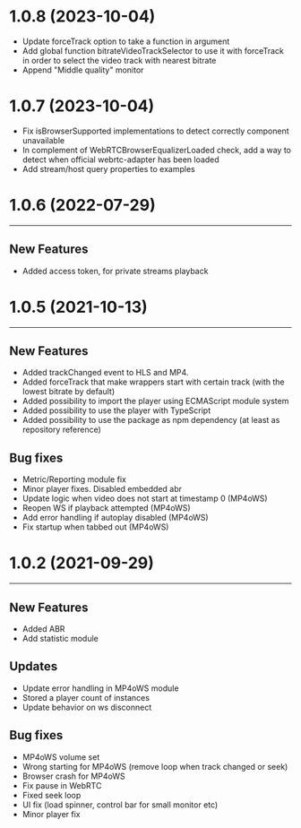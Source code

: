 # 1.0.8  (2023-10-04)
- Update forceTrack option to take a function in argument
- Add global function bitrateVideoTrackSelector to use it with forceTrack in order to select the video track with nearest bitrate
- Append "Middle quality" monitor

# 1.0.7  (2023-10-04)
- Fix isBrowserSupported implementations to detect correctly component unavailable
- In complement of WebRTCBrowserEqualizerLoaded check, add a way to detect when official webrtc-adapter has been loaded
- Add stream/host query properties to examples

# 1.0.6  (2022-07-29)

---
## New Features
- Added access token, for private streams playback

# 1.0.5 (2021-10-13)

---
## New Features
- Added trackChanged event to HLS and MP4.
- Added forceTrack that make wrappers start with certain track (with the lowest bitrate by default)
- Added possibility to import the player using ECMAScript module system
- Added possibility to use the player with TypeScript
- Added possibility to use the package as npm dependency (at least as repository reference)

## Bug fixes
- Metric/Reporting module fix
- Minor player fixes. Disabled embedded abr
- Update logic when video does not start at timestamp 0 (MP4oWS)
- Reopen WS if playback attempted (MP4oWS)
- Add error handling if autoplay disabled (MP4oWS)
- Fix startup when tabbed out (MP4oWS)
 
# 1.0.2 (2021-09-29)

---
## New Features
- Added ABR
- Add statistic module

## Updates
- Update error handling in MP4oWS module
- Stored a player count of instances
- Update behavior on ws disconnect

## Bug fixes
- MP4oWS volume set
- Wrong starting for MP4oWS (remove loop when track changed or seek)
- Browser crash for MP4oWS
- Fix pause in WebRTC
- Fixed seek loop
- UI fix (load spinner, control bar for small monitor etc)
- Minor player fix
